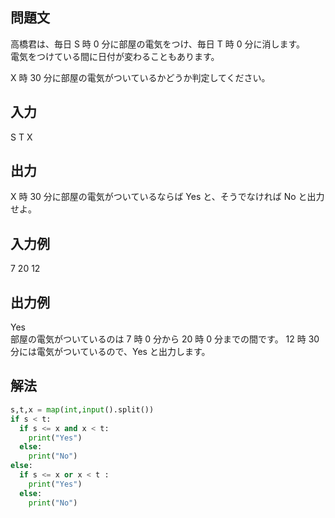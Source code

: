 ## 問題文
高橋君は、毎日 
S 時 
0 分に部屋の電気をつけ、毎日 
T 時 
0 分に消します。  
電気をつけている間に日付が変わることもあります。  

X 時 
30 分に部屋の電気がついているかどうか判定してください。
## 入力
S T X
## 出力
X 時 
30 分に部屋の電気がついているならば Yes と、そうでなければ No と出力せよ。
## 入力例
7 20 12
## 出力例
Yes  
部屋の電気がついているのは 
7 時 
0 分から 
20 時 
0 分までの間です。
12 時 
30 分には電気がついているので、Yes と出力します。
## 解法

```python
s,t,x = map(int,input().split())
if s < t:
  if s <= x and x < t:
    print("Yes")
  else:
    print("No")
else:
  if s <= x or x < t :
    print("Yes")
  else:
    print("No")